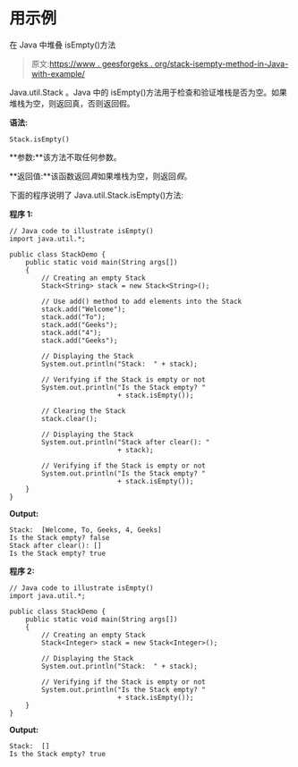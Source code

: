 # 用示例

在 Java 中堆叠 isEmpty()方法

> 原文:[https://www . geesforgeks . org/stack-isempty-method-in-Java-with-example/](https://www.geeksforgeeks.org/stack-isempty-method-in-java-with-example/)

Java.util.Stack 。Java 中的 isEmpty()方法用于检查和验证堆栈是否为空。如果堆栈为空，则返回真，否则返回假。

**语法:**

```
Stack.isEmpty()
```

**参数:**该方法不取任何参数。

**返回值:**该函数返回*真*如果堆栈为空，则返回*假*。

下面的程序说明了 Java.util.Stack.isEmpty()方法:

**程序 1:**

```
// Java code to illustrate isEmpty()
import java.util.*;

public class StackDemo {
    public static void main(String args[])
    {
        // Creating an empty Stack
        Stack<String> stack = new Stack<String>();

        // Use add() method to add elements into the Stack
        stack.add("Welcome");
        stack.add("To");
        stack.add("Geeks");
        stack.add("4");
        stack.add("Geeks");

        // Displaying the Stack
        System.out.println("Stack:  " + stack);

        // Verifying if the Stack is empty or not
        System.out.println("Is the Stack empty? "
                           + stack.isEmpty());

        // Clearing the Stack
        stack.clear();

        // Displaying the Stack
        System.out.println("Stack after clear(): "
                           + stack);

        // Verifying if the Stack is empty or not
        System.out.println("Is the Stack empty? "
                           + stack.isEmpty());
    }
}
```

**Output:**

```
Stack:  [Welcome, To, Geeks, 4, Geeks]
Is the Stack empty? false
Stack after clear(): []
Is the Stack empty? true

```

**程序 2:**

```
// Java code to illustrate isEmpty()
import java.util.*;

public class StackDemo {
    public static void main(String args[])
    {
        // Creating an empty Stack
        Stack<Integer> stack = new Stack<Integer>();

        // Displaying the Stack
        System.out.println("Stack:  " + stack);

        // Verifying if the Stack is empty or not
        System.out.println("Is the Stack empty? "
                           + stack.isEmpty());
    }
}
```

**Output:**

```
Stack:  []
Is the Stack empty? true

```